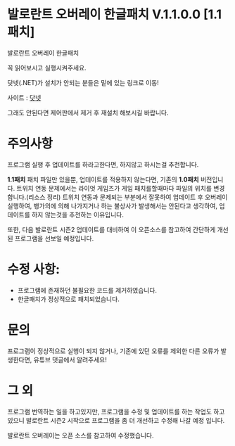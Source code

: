 # 발로란트 오버레이 한글패치 V.1.1.0.0 [1.1패치]
발로란트 오버레이 한글패치

꼭 읽어보시고 실행시켜주세요.


닷넷(.NET)가 설치가 안되는 분들은 밑에 있는 링크로 이동!

사이트 : [닷넷][.NET SITE]

[.NET SITE]: https://dotnet.microsoft.com/download/dotnet-core/3.1/runtime/?utm_source=getdotnetcore&utm_medium=referral ".NET 사이트로 이동"

그래도 안된다면 제어판에서 제거 후 재설치 해보시길 바랍니다.

# 주의사항
프로그램 실행 후 업데이트를 하라고한다면, 하지않고 하시는걸 추천합니다.

**1.1패치** 패치 파일만 있을뿐, 업데이트를 적용하지 않는다면, 기존의 **1.0패치** 버전입니다.
트위치 연동 문제에서는 라이엇 게임즈가 게임 패치를할때마다 파일의 위치를 변경합니다.(리소스 정리)
트위치 연동과 문제되는 부분에서 잘못하여 업데이트 후 오버레이 실행하여, 뱅가의에 의해 나가지거나 하는 
불상사가 발생해서는 안된다고 생각하여, 업데이트를 하지 않는것을 추천하는 이유입니다.

또한, 다음 발로란트 시즌2 업데이트를 대비하여 이 오픈소스를 참고하여 간단하게 개선된 프로그램을 선보일 예정입니다.

# 수정 사항:

* 프로그램에 존재하던 불필요한 코드를 제거하였습니다.
* 한글패치가 정상적으로 패치되었습니다.

# 문의

프로그램이 정상적으로 실행이 되지 않거나, 기존에 있던 오류를 제외한 다른 오류가 발생한다면, 유튜브 댓글에서 알려주세요!

# 그 외
프로그램 번역하는 일을 하고있지만, 프로그램을 수정 및 업데이트를 하는 작업도 하고 있으니
발로란트 시즌2 시작으로 프로그램을 좀 더 개선하고 수정해 나갈 예정 입니다.


발로란트 오버레이는 오픈 소스를 참고하여 수정했습니다.
